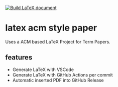 [![Build LaTeX document](https://github.com/finnge/latex-paper/actions/workflows/latex.yaml/badge.svg)](https://github.com/finnge/latex-paper/actions/workflows/latex.yaml)

# latex acm style paper

Uses a ACM based LaTeX Project for Term Papers.

## features
- Generate LaTeX with VSCode
- Generate LaTeX with GitHub Actions per commit
- Automatic inserted PDF into GitHub Release
